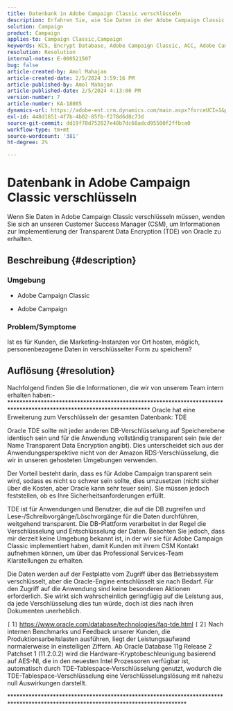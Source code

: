 ```yaml
---
title: Datenbank in Adobe Campaign Classic verschlüsseln
description: Erfahren Sie, wie Sie Daten in der Adobe Campaign Classic verschlüsseln. Verwenden Sie die Oracle Transparent Data Encryption (TDE).
solution: Campaign
product: Campaign
applies-to: Campaign Classic,Campaign
keywords: KCS, Encrypt Database, Adobe Campaign Classic, ACC, Adobe Campaign, FAQ, Oracle, Oracle TDE
resolution: Resolution
internal-notes: E-000521507
bug: false
article-created-by: Amol Mahajan
article-created-date: 2/5/2024 3:59:16 PM
article-published-by: Amol Mahajan
article-published-date: 2/5/2024 4:13:00 PM
version-number: 7
article-number: KA-18005
dynamics-url: https://adobe-ent.crm.dynamics.com/main.aspx?forceUCI=1&pagetype=entityrecord&etn=knowledgearticle&id=4e81807d-3fc4-ee11-9079-6045bd0063aa
exl-id: 448d1651-4f7b-4b02-85fb-f278d6d8c73d
source-git-commit: dd19f78d752827e48b7dc68adcd95500f2ffbca0
workflow-type: tm+mt
source-wordcount: '381'
ht-degree: 2%

---
```


# Datenbank in Adobe Campaign Classic verschlüsseln


Wenn Sie Daten in Adobe Campaign Classic verschlüsseln müssen, wenden Sie sich an unseren Customer Success Manager (CSM), um Informationen zur Implementierung der Transparent Data Encryption (TDE) von Oracle zu erhalten.

## Beschreibung {#description}


### <b>Umgebung</b>

- Adobe Campaign Classic


- Adobe Campaign




### <b>Problem/Symptome</b>

Ist es für Kunden, die Marketing-Instanzen vor Ort hosten, möglich, personenbezogene Daten in verschlüsselter Form zu speichern?


## Auflösung {#resolution}


Nachfolgend finden Sie die Informationen, die wir von unserem Team intern erhalten haben:- \*\*\*\*\*\*\*\*\*\*\*\*\*\*\*\*\*\*\*\*\*\*\*\*\*\*\*\*\*\*\*\*\*\*\*\*\*\*\*\*\*\*\*\*\*\*\*\*\*\*\*\*\*\*\*\*\*\*\*\*\*\*\*\*\*\*\*\*\*\*\*\*\*\*\*\*\*\*\*\*\*\*\*\*\*\*\*\*\*\*\*\*\*\*\*\*\*\*\*\*\*\*\*\*\*\*\*\*\*\*\*\*\*\*\*\*\*\* Oracle hat eine Erweiterung zum Verschlüsseln der gesamten Datenbank: TDE

Oracle TDE sollte mit jeder anderen DB-Verschlüsselung auf Speicherebene identisch sein und für die Anwendung vollständig transparent sein (wie der Name Transparent Data Encryption angibt). Dies unterscheidet sich aus der Anwendungsperspektive nicht von der Amazon RDS-Verschlüsselung, die wir in unseren gehosteten Umgebungen verwenden.

Der Vorteil besteht darin, dass es für Adobe Campaign transparent sein wird, sodass es nicht so schwer sein sollte, dies umzusetzen (nicht sicher über die Kosten, aber Oracle kann sehr teuer sein). Sie müssen jedoch feststellen, ob es Ihre Sicherheitsanforderungen erfüllt.

TDE ist für Anwendungen und Benutzer, die auf die DB zugreifen und Lese-/Schreibvorgänge/Löschvorgänge für die Daten durchführen, weitgehend transparent. Die DB-Plattform verarbeitet in der Regel die Verschlüsselung und Entschlüsselung der Daten. Beachten Sie jedoch, dass mir derzeit keine Umgebung bekannt ist, in der wir sie für Adobe Campaign Classic implementiert haben, damit Kunden mit ihrem CSM Kontakt aufnehmen können, um über das Professional Services-Team Klarstellungen zu erhalten.

Die Daten werden auf der Festplatte vom Zugriff über das Betriebssystem verschlüsselt, aber die Oracle-Engine entschlüsselt sie nach Bedarf. Für den Zugriff auf die Anwendung sind keine besonderen Aktionen erforderlich. Sie wirkt sich wahrscheinlich geringfügig auf die Leistung aus, da jede Verschlüsselung dies tun würde, doch ist dies nach ihren Dokumenten unerheblich.

`[` 1`]`  https://www.oracle.com/database/technologies/faq-tde.html
`[` 2`]`  Nach internen Benchmarks und Feedback unserer Kunden, die Produktionsarbeitslasten ausführen, liegt der Leistungsaufwand normalerweise in einstelligen Ziffern. Ab Oracle Database 11g Release 2 Patchset 1 (11.2.0.2) wird die Hardware-Kryptobeschleunigung basierend auf AES-NI, die in den neuesten Intel Prozessoren verfügbar ist, automatisch durch TDE-Tablespace-Verschlüsselung genutzt, wodurch die TDE-Tablespace-Verschlüsselung eine Verschlüsselungslösung mit nahezu null Auswirkungen darstellt.

\*\*\*\*\*\*\*\*\*\*\*\*\*\*\*\*\*\*\*\*\*\*\*\*\*\*\*\*\*\*\*\*\*\*\*\*\*\*\*\*\*\*\*\*\*\*\*\*\*\*\*\*\*\*\*\*\*\*\*\*\*\*\*\*\*\*\*\*\*\*\*\*\*\*\*\*\*\*\*\*\*\*\*\*\*\*\*\*\*\*\*\*\*\*\*\*\*\*\*\*\*\*\*\*\*\*\*\*\*\*\*\*\*\*\*\*\*\*\*\*\*\*\*\*\*\*\*\*\*\*
